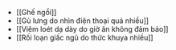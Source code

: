 - [[Ghế ngồi]]
- [[Gù lưng do nhìn điện thoại quá nhiều]]
- [[Viêm loét dạ dày do giờ ăn không đảm bảo]]
- [[Rối loạn giấc ngủ do thức khuya nhiều]]
